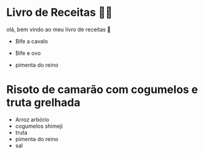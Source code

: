 # Livro de Receitas :man_cook:

olá, bem vindo ao meu livro de receitas :wave:

- Bife a cavalo

- Bife e ovo

- pimenta do reino

  

# Risoto de camarão com cogumelos e truta grelhada

- Arroz arbório
- cogumelos shimeji
- truta
- pimenta do reino
- sal




